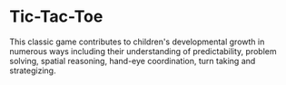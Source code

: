 # Tic-Tac-Toe
This classic game contributes to children's developmental growth in numerous ways including their understanding of predictability, problem solving, spatial reasoning, hand-eye coordination, turn taking and strategizing.
